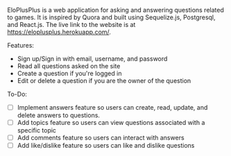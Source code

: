 EloPlusPlus is a web application for asking and answering questions related to games. It is inspired by Quora and built using Sequelize.js, Postgresql, and React.js. The live link to the website is at https://eloplusplus.herokuapp.com/.

Features:
* Sign up/Sign in with email, username, and password
* Read all questions asked on the site
* Create a question if you're logged in
* Edit or delete a question if you are the owner of the question

To-Do:
- [ ] Implement answers feature so users can create, read, update, and delete answers to questions.
- [ ] Add topics feature so users can view questions associated with a specific topic
- [ ] Add comments feature so users can interact with answers
- [ ] Add like/dislike feature so users can like and dislike questions
